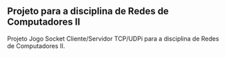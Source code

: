 ## Projeto para a disciplina de Redes de Computadores II

Projeto Jogo Socket Cliente/Servidor TCP/UDPi para a disciplina de Redes de Computadores II.
